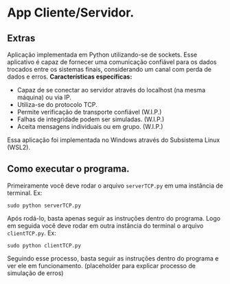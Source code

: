 # App Cliente/Servidor.

## Extras

Aplicação implementada em Python utilizando-se de sockets. Esse aplicativo é capaz de fornecer uma comunicação confiável para os dados trocados entre os sistemas finais, considerando um canal com perda de dados e erros.
**Características específicas:**
- Capaz de se conectar ao servidor através do localhost (na mesma máquina) ou via IP.
- Utiliza-se do protocolo TCP.
- Permite verificação de transporte confiável (W.I.P.)
- Falhas de integridade podem ser simuladas. (W.I.P.)
- Aceita mensagens individuais ou em grupo. (W.I.P.)

Essa aplicação foi implementada no Windows através do Subsistema Linux (WSL2).

## Como executar o programa.

Primeiramente você deve rodar o arquivo `serverTCP.py` em uma instância de terminal. Ex:
```
sudo python serverTCP.py
```
Após rodá-lo, basta apenas seguir as instruções dentro do programa.
Logo em seguida você deve rodar em outra instância do terminal o arquivo `clientTCP.py`. Ex:
```
sudo python clientTCP.py
```
Seguindo esse processo, basta seguir as instruções dentro do programa e ver ele em funcionamento.
(placeholder para explicar processo de simulação de erros)

